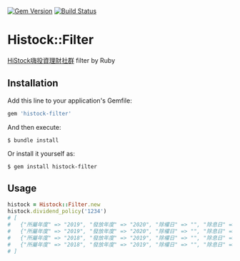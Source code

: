 [![Gem Version](https://badge.fury.io/rb/histock-filter.svg)](https://badge.fury.io/rb/histock-filter)
[![Build Status](https://travis-ci.org/ysato5654/histock-filter.svg?branch=master)](https://travis-ci.org/ysato5654/histock-filter)

# Histock::Filter

[HiStock嗨投資理財社群](https://histock.tw/) filter by Ruby

## Installation

Add this line to your application's Gemfile:

```ruby
gem 'histock-filter'
```

And then execute:

```
$ bundle install
```

Or install it yourself as:

```
$ gem install histock-filter
```

## Usage

```rb
histock = Histock::Filter.new
histock.dividend_policy('1234')
# [
#   {"所屬年度" => "2019", "發放年度" => "2020", "除權日" => "", "除息日" => "06/18", "除權息前股價" => "297.5", "股票股利" => "0", "現金股利" => "2.5", EPS" => "13.32", "配息率" => "18.77%", "現金殖利率" => "0.84%", "扣抵稅率" => "0.00%", "增資配股率" => "0", "增資認購價" => "0"},
#   {"所屬年度" => "2019", "發放年度" => "2020", "除權日" => "", "除息日" => "03/19", "除權息前股價" => "260", "股票股利" => "0", "現金股利" => "2.5", "EPS" => "13.32", "配息率" => "18.77%", "現金殖利率" => "0.96%", "扣抵稅率" => "0.00%", "增資配股率" => "0", "增資認購價" => "0"},
#   {"所屬年度" => "2018", "發放年度" => "2019", "除權日" => "", "除息日" => "12/19", "除權息前股價" => "344.5", "股票股利" => "0", "現金股利" => "2.5", "EPS" => "13.54", "配息率" => "18.46%", "現金殖利率" => "0.73%", "扣抵稅率" => "0.00%", "增資配股率" => "0", "增資認購價" => "0"},
#   {"所屬年度" => "2018", "發放年度" => "2019", "除權日" => "", "除息日" => "09/19", "除權息前股價" => "267", "股票股利" => "0", "現金股利" => "2", "EPS" => "13.54", "配息率" => "14.77%", "現金殖利率" => "0.75%", "扣抵稅率" => "0.00%", "增資配股率" => "0", "增資認購價" => "0"},
# ]
```
